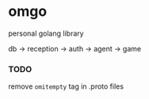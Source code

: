 # omgo
personal golang library

db -> reception -> auth -> agent -> game

### TODO

remove `omitempty` tag in .proto files
